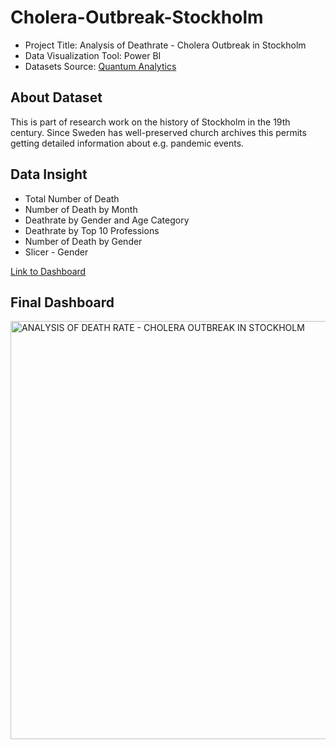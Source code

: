 # Cholera-Outbreak-Stockholm

- Project Title: Analysis of Deathrate - Cholera Outbreak in Stockholm
- Data Visualization Tool: Power BI
- Datasets Source: [Quantum Analytics](https://quantumanalyticsco.org/)

## About Dataset
This is part of research work on the history of Stockholm in the 19th century. Since Sweden has well-preserved church archives this permits getting detailed information about e.g. pandemic events. 

## Data Insight
- Total Number of Death
- Number of Death by Month
- Deathrate by Gender and Age Category
- Deathrate by Top 10 Professions
- Number of Death by Gender
- Slicer - Gender

[Link to Dashboard](https://app.powerbi.com/view?r=eyJrIjoiNWJlOTc3MWYtMjU0Ny00NTM0LWJiZjUtZGEzNjljMjY1MmQyIiwidCI6IjZkNjgxOGU4LTJmYjctNDY3Zi04MzEyLTU3MmMwYWQ1Y2YzZCJ9)

## Final Dashboard
<img width="669" alt="ANALYSIS OF DEATH RATE - CHOLERA OUTBREAK IN STOCKHOLM" src="https://github.com/user-attachments/assets/99b7c08b-36cf-41ea-8cf6-901cf3f8ff9b">



